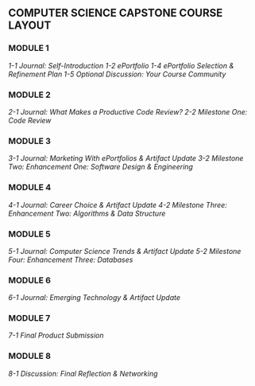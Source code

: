 ## COMPUTER SCIENCE CAPSTONE COURSE LAYOUT

### MODULE 1
*1-1 Journal: Self-Introduction*
*1-2 ePortfolio*
*1-4 ePortfolio Selection & Refinement Plan*
*1-5 Optional Discussion: Your Course Community*
  
### MODULE 2
*2-1 Journal: What Makes a Productive Code Review?*
*2-2 Milestone One: Code Review*

### MODULE 3
*3-1 Journal: Marketing With ePortfolios & Artifact Update*
*3-2 Milestone Two: Enhancement One: Software Design & Engineering*
  
### MODULE 4
*4-1 Journal: Career Choice & Artifact Update*
*4-2 Milestone Three: Enhancement Two: Algorithms & Data Structure*

### MODULE 5
*5-1 Journal: Computer Science Trends & Artifact Update*
*5-2 Milestone Four: Enhancement Three: Databases*
  
### MODULE 6
*6-1 Journal: Emerging Technology & Artifact Update*
  
### MODULE 7
*7-1 Final Product Submission*
 
### MODULE 8
*8-1 Discussion: Final Reflection & Networking*

